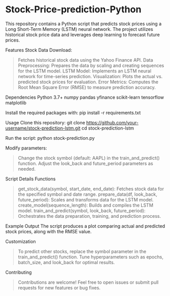 # Stock-Price-prediction-Python

This repository contains a Python script that predicts stock prices using a Long Short-Term Memory (LSTM) neural network. The project utilizes historical stock price data and leverages deep learning to forecast future prices.

Features
Stock Data Download: 
>Fetches historical stock data using the Yahoo Finance API.
>Data Preprocessing: Prepares the data by scaling and creating sequences for the LSTM model.
>LSTM Model: Implements an LSTM neural network for time-series prediction.
>Visualization: Plots the actual vs. predicted stock prices for evaluation.
>Error Metrics: Computes the Root Mean Square Error (RMSE) to measure prediction accuracy.

Dependencies
Python 3.7+
numpy
pandas
yfinance
scikit-learn
tensorflow
matplotlib

Install the required packages with:
pip install -r requirements.txt

Usage 
Clone this repository:
git clone https://github.com/your-username/stock-prediction-lstm.git
cd stock-prediction-lstm

Run the script:
python stock-prediction.py

Modify parameters:
>Change the stock symbol (default: AAPL) in the train_and_predict() function.
>Adjust the look_back and future_period parameters as needed.

Script Details
Functions
>get_stock_data(symbol, start_date, end_date): Fetches stock data for the specified symbol and date range.
>prepare_data(df, look_back, future_period): Scales and transforms data for the LSTM model.
>create_model(sequence_length): Builds and compiles the LSTM model.
>train_and_predict(symbol, look_back, future_period): Orchestrates the data preparation, training, and prediction process.

Example Output
The script produces a plot comparing actual and predicted stock prices, along with the RMSE value.

Customization
>To predict other stocks, replace the symbol parameter in the train_and_predict() function.
>Tune hyperparameters such as epochs, batch_size, and look_back for optimal results.

Contributing
>Contributions are welcome! Feel free to open issues or submit pull requests for new features or bug fixes.
